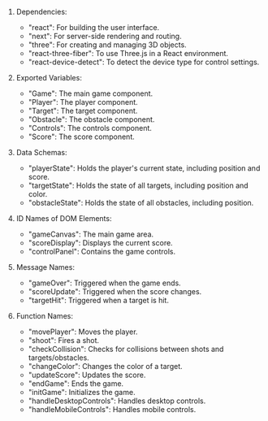 1. Dependencies: 
   - "react": For building the user interface.
   - "next": For server-side rendering and routing.
   - "three": For creating and managing 3D objects.
   - "react-three-fiber": To use Three.js in a React environment.
   - "react-device-detect": To detect the device type for control settings.

2. Exported Variables:
   - "Game": The main game component.
   - "Player": The player component.
   - "Target": The target component.
   - "Obstacle": The obstacle component.
   - "Controls": The controls component.
   - "Score": The score component.

3. Data Schemas:
   - "playerState": Holds the player's current state, including position and score.
   - "targetState": Holds the state of all targets, including position and color.
   - "obstacleState": Holds the state of all obstacles, including position.

4. ID Names of DOM Elements:
   - "gameCanvas": The main game area.
   - "scoreDisplay": Displays the current score.
   - "controlPanel": Contains the game controls.

5. Message Names:
   - "gameOver": Triggered when the game ends.
   - "scoreUpdate": Triggered when the score changes.
   - "targetHit": Triggered when a target is hit.

6. Function Names:
   - "movePlayer": Moves the player.
   - "shoot": Fires a shot.
   - "checkCollision": Checks for collisions between shots and targets/obstacles.
   - "changeColor": Changes the color of a target.
   - "updateScore": Updates the score.
   - "endGame": Ends the game.
   - "initGame": Initializes the game.
   - "handleDesktopControls": Handles desktop controls.
   - "handleMobileControls": Handles mobile controls.